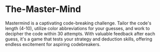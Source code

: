 # The-Master-Mind
Mastermind is a captivating code-breaking challenge. Tailor the code's length (4-10), utilize color abbreviations for your guesses, and work to decipher the code within 30 attempts. With valuable feedback after each guess, it's a game that tests your strategy and deduction skills, offering endless excitement for aspiring codebreakers.
